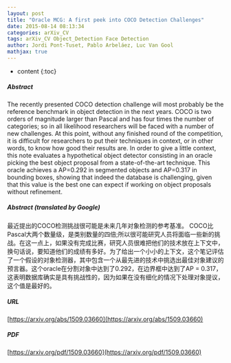 ```yaml
---
layout: post
title: "Oracle MCG: A first peek into COCO Detection Challenges"
date: 2015-08-14 08:13:34
categories: arXiv_CV
tags: arXiv_CV Object_Detection Face Detection
author: Jordi Pont-Tuset, Pablo Arbeláez, Luc Van Gool
mathjax: true
---
```


* content
{:toc}

##### Abstract
The recently presented COCO detection challenge will most probably be the reference benchmark in object detection in the next years. COCO is two orders of magnitude larger than Pascal and has four times the number of categories; so in all likelihood researchers will be faced with a number of new challenges. At this point, without any finished round of the competition, it is difficult for researchers to put their techniques in context, or in other words, to know how good their results are. In order to give a little context, this note evaluates a hypothetical object detector consisting in an oracle picking the best object proposal from a state-of-the-art technique. This oracle achieves a AP=0.292 in segmented objects and AP=0.317 in bounding boxes, showing that indeed the database is challenging, given that this value is the best one can expect if working on object proposals without refinement.

##### Abstract (translated by Google)
最近提出的COCO检测挑战很可能是未来几年对象检测的参考基准。 COCO比Pascal大两个数量级，是类别数量的四倍;所以很可能研究人员将面临一些新的挑战。在这一点上，如果没有完成比赛，研究人员很难把他们的技术放在上下文中，换句话说，要知道他们的成绩有多好。为了给出一个小小的上下文，这个笔记评估了一个假设的对象检测器，其中包含一个从最先进的技术中挑选出最佳对象建议的预言器。这个oracle在分割对象中达到了0.292，在边界框中达到了AP = 0.317，这表明数据库确实是具有挑战性的，因为如果在没有细化的情况下处理对象提议，这个值是最好的。

##### URL
[https://arxiv.org/abs/1509.03660](https://arxiv.org/abs/1509.03660)

##### PDF
[https://arxiv.org/pdf/1509.03660](https://arxiv.org/pdf/1509.03660)

